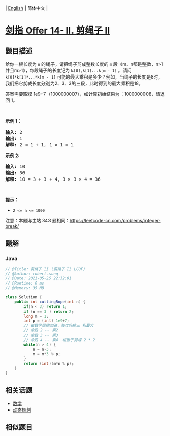 
| [English](README_EN.md) | 简体中文 |

# [剑指 Offer 14- II. 剪绳子 II](https://leetcode.cn//problems/jian-sheng-zi-ii-lcof/)

## 题目描述

<p>给你一根长度为 <code>n</code> 的绳子，请把绳子剪成整数长度的 <code>m</code>&nbsp;段（m、n都是整数，n&gt;1并且m&gt;1），每段绳子的长度记为 <code>k[0],k[1]...k[m - 1]</code> 。请问 <code>k[0]*k[1]*...*k[m - 1]</code> 可能的最大乘积是多少？例如，当绳子的长度是8时，我们把它剪成长度分别为2、3、3的三段，此时得到的最大乘积是18。</p>

<p>答案需要取模 1e9+7（1000000007），如计算初始结果为：1000000008，请返回 1。</p>

<p>&nbsp;</p>

<p><strong>示例 1：</strong></p>

<pre><strong>输入: </strong>2
<strong>输出: </strong>1
<strong>解释: </strong>2 = 1 + 1, 1 &times; 1 = 1</pre>

<p><strong>示例&nbsp;2:</strong></p>

<pre><strong>输入: </strong>10
<strong>输出: </strong>36
<strong>解释: </strong>10 = 3 + 3 + 4, 3 &times;&nbsp;3 &times;&nbsp;4 = 36</pre>

<p>&nbsp;</p>

<p><strong>提示：</strong></p>

<ul>
	<li><code>2 &lt;= n &lt;= 1000</code></li>
</ul>

<p>注意：本题与主站 343 题相同：<a href="https://leetcode-cn.com/problems/integer-break/">https://leetcode-cn.com/problems/integer-break/</a></p>


## 题解


### Java

```Java
// @Title: 剪绳子 II (剪绳子 II LCOF)
// @Author: robert.sunq
// @Date: 2021-05-25 22:32:01
// @Runtime: 0 ms
// @Memory: 35 MB

class Solution {
    public int cuttingRope(int n) {
        if(n < 3) return 1;
        if (n == 3 ) return 2;
        long m = 1;
        int p = (int) 1e9+7;
        // 由数学规律知道，每次剪掉三 积最大
        // 余数 2 -- 乘2 
        // 余数 3 -- 乘3
        // 余数 4 -- 乘4  相当于剪成 2 * 2
        while(n > 4) {
            n = n-3;
            m = m*3 % p;
        }
        return (int)(m*n % p);
    }
}
```



## 相关话题

- [数学](https://leetcode.cn//tag/math)
- [动态规划](https://leetcode.cn//tag/dynamic-programming)

## 相似题目



